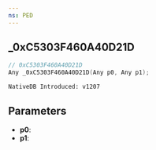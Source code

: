 ```yaml
---
ns: PED
---
```

## _0xC5303F460A40D21D

```c
// 0xC5303F460A40D21D
Any _0xC5303F460A40D21D(Any p0, Any p1);
```

```
NativeDB Introduced: v1207
```

## Parameters
* **p0**:
* **p1**:
